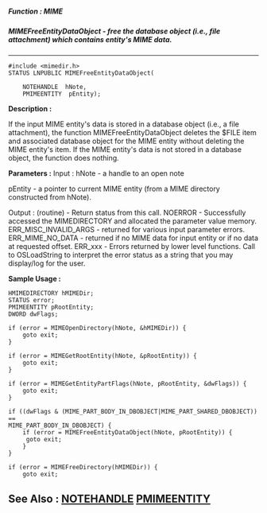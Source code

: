 ##### Function : MIME
##### MIMEFreeEntityDataObject - free the database object (i.e., file attachment) which contains entity's MIME data.
---
```
#include <mimedir.h>
STATUS LNPUBLIC MIMEFreeEntityDataObject(

	NOTEHANDLE  hNote,
	PMIMEENTITY  pEntity);
```
**Description :**

If the input MIME entity's data is stored in a database object (i.e., a file 
attachment), the function MIMEFreeEntityDataObject deletes the $FILE item and 
associated database object for the MIME entity without deleting the MIME 
entity's item.  If the MIME entity's data is not stored in a database object, 
the function does nothing.


**Parameters :**
Input :
hNote  -  a handle to an open note

pEntity  -  a pointer to current MIME entity (from a MIME directory constructed from hNote).

Output :
(routine)  -  Return status from this call.
	NOERROR - Successfully accessed the MIMEDIRECTORY and allocated the parameter value memory.
	ERR_MISC_INVALID_ARGS - returned for various input parameter errors.
	ERR_MIME_NO_DATA - returned if no MIME data for input entity or if no data at requested offset.
	ERR_xxx - Errors returned by lower level functions.  Call to OSLoadString to interpret the error status as a string that you may display/log for the user.




**Sample Usage :**
```
HMIMEDIRECTORY hMIMEDir;
STATUS error;
PMIMEENTITY pRootEntity;
DWORD dwFlags;

if (error = MIMEOpenDirectory(hNote, &hMIMEDir)) {
	goto exit;
}

if (error = MIMEGetRootEntity(hNote, &pRootEntity)) {
	goto exit;
}

if (error = MIMEGetEntityPartFlags(hNote, pRootEntity, &dwFlags)) {
	goto exit;
}

if ((dwFlags & (MIME_PART_BODY_IN_DBOBJECT|MIME_PART_SHARED_DBOBJECT)) == 
MIME_PART_BODY_IN_DBOBJECT) {
	if (error = MIMEFreeEntityDataObject(hNote, pRootEntity)) {
	 goto exit;
	}
}

if (error = MIMEFreeDirectory(hMIMEDir)) {
	goto exit;

```
**See Also :**
[NOTEHANDLE](/domino-c-api-docs/reference/Data/NOTEHANDLE)
[PMIMEENTITY](/domino-c-api-docs/reference/Data/PMIMEENTITY)
---
